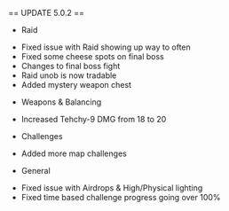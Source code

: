  == UPDATE 5.0.2 ==
 * Raid
 - Fixed issue with Raid showing up way to often
 - Fixed some cheese spots on final boss
 - Changes to final boss fight
 - Raid unob is now tradable
 - Added mystery weapon chest
 * Weapons & Balancing
 - Increased Tehchy-9 DMG from 18 to 20
 * Challenges
 - Added more map challenges
 * General
 - Fixed issue with Airdrops & High/Physical lighting
 - Fixed time based challenge progress going over 100%